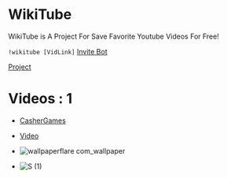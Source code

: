 # WikiTube
WikiTube is A Project For Save Favorite Youtube Videos For Free!

``!wikitube [VidLink]`` [Invite Bot](https://discord.com/oauth2/authorize?client_id=1097656291507318824&permissions=8&scope=bot)

[Project](https://github.com/games-systembotc55/games-systembotc55.github.io/tree/main/WikiTube)


# Videos : 1
- [CasherGames](https://discord.com/users/813407282465079366)

- [Video](https://games-systembotc55.github.io/WikiTube/CasherGames/vid1.html)

- ![wallpaperflare com_wallpaper](https://github.com/games-systembotc55/games-systembotc55.github.io/assets/160527673/315d5254-ae78-45cc-a182-c3720625ab4d)




- ![S (1)](https://github.com/games-systembotc55/games-systembotc55.github.io/assets/160527673/43198af8-c283-44f1-91a0-9720fc53346b)
